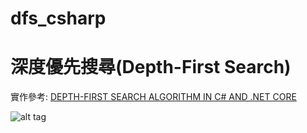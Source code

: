 # dfs_csharp

# 深度優先搜尋(Depth-First Search)

實作參考: [DEPTH-FIRST SEARCH ALGORITHM IN C# AND .NET CORE](https://www.koderdojo.com/blog/depth-first-search-algorithm-in-csharp-and-net-core)

![alt tag](https://www.koderdojo.com/media/default/articles/graph-depth-first-search-csharp-dotnetcore.png)
